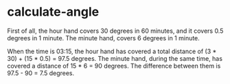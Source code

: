 # calculate-angle

First of all, the hour hand covers 30 degrees in 60 minutes, and it covers 0.5 degrees in 1 minute.
The minute hand, covers 6 degrees in 1 minute.

When the time is 03:15, the hour hand has covered a total distance of (3 * 30) + (15 * 0.5) = 97.5 degrees. The minute hand, during the same time, has covered a distance of 15 * 6 = 90 degrees. The difference between them is 97.5 - 90 = 7.5 degrees.

